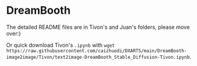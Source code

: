 # DreamBooth

The detailed README files are in Tivon's and Juan's folders, please move over:)

Or quick download Tivon's `.ipynb` with `wget https://raw.githubusercontent.com/caizhuodi/DXARTS/main/DreamBooth-image2image/Tivon/text2image-DreamBooth_Stable_Diffusion-Tivon.ipynb`.
